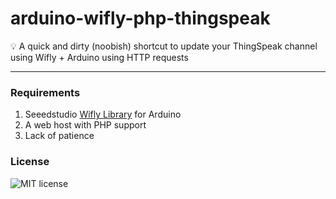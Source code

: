 # arduino-wifly-php-thingspeak


:bulb: A quick and dirty (noobish) shortcut to update your ThingSpeak channel using Wifly + Arduino using HTTP requests
***

### Requirements

1. Seeedstudio [Wifly Library](https://github.com/Seeed-Studio/WiFi_Shield) for Arduino 
2. A web host with PHP support
3. Lack of patience

### License

![MIT license](https://img.shields.io/npm/l/express.svg)
